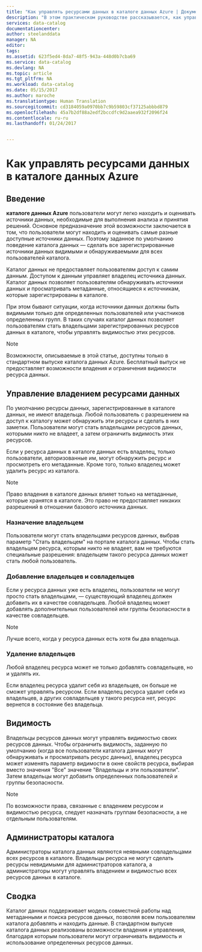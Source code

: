 ```yaml
---
title: "Как управлять ресурсами данных в каталоге данных Azure | Документация Майкрософт"
description: "В этом практическом руководстве рассказывается, как управлять видимостью и владением ресурсов данных, зарегистрированных в каталоге данных Azure."
services: data-catalog
documentationcenter: 
author: steelanddata
manager: NA
editor: 
tags: 
ms.assetid: 623f5ed4-8da7-48f5-943a-448d0b7cba69
ms.service: data-catalog
ms.devlang: NA
ms.topic: article
ms.tgt_pltfrm: NA
ms.workload: data-catalog
ms.date: 05/15/2017
ms.author: maroche
ms.translationtype: Human Translation
ms.sourcegitcommit: cd3184059a0970bb7c9b59803cf37125abbbd879
ms.openlocfilehash: 45a7b2df88a2edf2bccdfc9d2aaea932f2096f24
ms.contentlocale: ru-ru
ms.lasthandoff: 01/24/2017


---
```

# <a name="how-to-manage-data-assets-in-azure-data-catalog"></a>Как управлять ресурсами данных в каталоге данных Azure
## <a name="introduction"></a>Введение
**каталоге данных Azure** пользователи могут легко находить и оценивать источники данных, необходимые для выполнения анализа и принятия решений. Основное предназначение этой возможности заключается в том, что пользователи могут находить и оценивать самые разные доступные источники данных. Поэтому заданное по умолчанию поведение каталога данных — сделать все зарегистрированные источники данных видимыми и обнаруживаемыми для всех пользователей каталога.

Каталог данных не предоставляет пользователям доступ к самим данным. Доступом к данным управляет владелец источника данных. Каталог данных позволяет пользователям обнаруживать источники данных и просматривать метаданные, относящиеся к источникам, которые зарегистрированы в каталоге.

При этом бывают ситуации, когда источники данных должны быть видимыми только для определенных пользователей или участников определенных групп. В таких случаях каталог данных позволяет пользователям стать владельцами зарегистрированных ресурсов данных в каталоге, чтобы управлять видимостью этих ресурсов.

> [!NOTE]
> Возможности, описываемые в этой статье, доступны только в стандартном выпуске каталога данных Azure. Бесплатный выпуск не предоставляет возможности владения и ограничения видимости ресурса данных.
>
>

## <a name="managing-ownership-of-data-assets"></a>Управление владением ресурсами данных
По умолчанию ресурсы данных, зарегистрированные в каталоге данных, не имеют владельца. Любой пользователь с разрешением на доступ к каталогу может обнаружить эти ресурсы и сделать в них заметки. Пользователи могут стать владельцами ресурсов данных, которыми никто не владеет, а затем ограничить видимость этих ресурсов.

Если у ресурса данных в каталоге данных есть владелец, только пользователи, авторизованные им, могут обнаружить ресурс и просмотреть его метаданные. Кроме того, только владелец может удалить ресурс из каталога.

> [!NOTE]
> Право владения в каталоге данных влияет только на метаданные, которые хранятся в каталоге. Это право не предоставляет никаких разрешений в отношении базового источника данных.
>
>

### <a name="taking-ownership"></a>Назначение владельцем
Пользователи могут стать владельцами ресурсов данных, выбрав параметр "Стать владельцем" на портале каталога данных. Чтобы стать владельцем ресурса, которым никто не владеет, вам не требуются специальные разрешения: владельцем такого ресурса данных может стать любой пользователь.

### <a name="adding-owners-and-co-owners"></a>Добавление владельцев и совладельцев
Если у ресурса данных уже есть владелец, пользователи не могут просто стать владельцами, — существующий владелец должен добавить их в качестве совладельцев. Любой владелец может добавлять дополнительных пользователей или группы безопасности в качестве совладельцев.

> [!NOTE]
> Лучше всего, когда у ресурса данных есть хотя бы два владельца.
>
>

### <a name="removing-owners"></a>Удаление владельцев
Любой владелец ресурса может не только добавлять совладельцев, но и удалять их.

Если владелец ресурса удалит себя из владельцев, он больше не сможет управлять ресурсом. Если владелец ресурса удалит себя из владельцев, а других совладельцев у такого ресурса нет, ресурс вернется в состояние без владельца.

## <a name="visibility"></a>Видимость
Владельцы ресурсов данных могут управлять видимостью своих ресурсов данных. Чтобы ограничить видимость, заданную по умолчанию (когда все пользователи каталога данных могут обнаруживать и просматривать ресурс данных), владелец ресурса может изменять параметр видимости в окне свойств ресурса, выбирая вместо значения "Все" значение "Владельцы и эти пользователи". Затем владельцы могут добавить определенных пользователей и группы безопасности.

> [!NOTE]
> По возможности права, связанные с владением ресурсом и видимостью ресурса, следует назначать группам безопасности, а не отдельным пользователям.
>
>

## <a name="catalog-administrators"></a>Администраторы каталога
Администраторы каталога данных являются неявными совладельцами всех ресурсов в каталоге. Владельцы ресурса не могут сделать ресурсы невидимыми для администраторов каталога, а администраторы могут управлять владением и видимостью всех ресурсов данных в каталоге.

## <a name="summary"></a>Сводка
Каталог данных поддерживает модель совместной работы над метаданными и поиска ресурсов данных, позволяя всем пользователям каталога добавлять и находить данные. В стандартном выпуске каталога данных реализованы возможности владения и управления, благодаря которым пользователи могут ограничивать видимость и использование определенных ресурсов данных.


